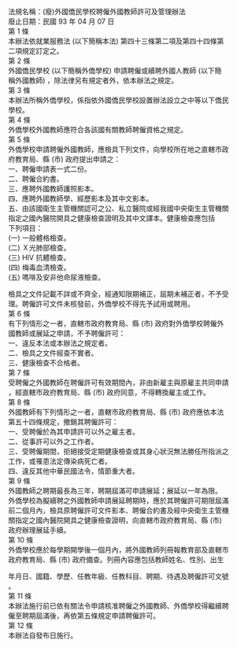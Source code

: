 法規名稱：(廢)外國僑民學校聘僱外國教師許可及管理辦法  
廢止日期：民國 93 年 04 月 07 日  
第 1 條  
本辦法依就業服務法 (以下簡稱本法) 第四十三條第二項及第四十四條第  
二項規定訂定之。  
第 2 條  
外國僑民學校 (以下簡稱外僑學校) 申請聘僱或續聘外國人教師 (以下簡  
稱外國教師) ，除法律另有規定者外，依本辦法之規定。  
第 3 條  
本辦法所稱外僑學校，係指依外國僑民學校設置辦法設立之中等以下僑民  
學校。  
第 4 條  
外僑學校外國教師應符合各該國有關教師聘僱資格之規定。  
第 5 條  
外僑學校申請聘僱外國教師，應檢具下列文件，向學校所在地之直轄市政  
府教育局、縣 (市) 政府提出申請之：  
一、聘僱申請表一式二份。  
二、聘僱合約書。  
三、應聘外國教師護照影本。  
四、應聘外國教師學、經歷影本及其中文影本。  
五、由該國衛生主管機關認可之公、私立醫院或經我國中央衛生主管機關  
指定之國內醫院開具之健康檢查證明及其中文譯本。健康檢查應包括  
下列項目：  
(一) 一般體格檢查。  
(二) Ｘ光肺部檢查。  
(三) HIV 抗體檢查。  
(四) 梅毒血清檢查。  
(五) 嗎啡及安非他命尿液檢查。  


檢具之文件記載不詳或不齊全，經通知限期補正，屆期未補正者，不予受  
理。聘僱許可文件未核發前，外僑學校不得先予試用或聘用。  
第 6 條  
有下列情形之一者，直轄市政府教育局、縣 (市) 政府對外僑學校聘僱外  
國教師或展延之申請，不予聘僱許可：  
一、違反本法或本辦法之規定者。  
二、檢具之文件經查不實者。  
三、健康檢查不合格者。  
第 7 條  
受聘僱之外國教師在聘僱許可有效期間內，非由新雇主與原雇主共同申請  
，經直轄市政府教育局、縣 (市) 政府同意，不得轉換雇主或工作。  
第 8 條  
外國教師有下列情形之一者，直轄市政府教育局、縣 (市) 政府應依本法  
第五十四條規定，撤銷其聘僱許可：  
一、受聘僱於為其申請許可以外之雇主者。  
二、從事許可以外之工作者。  
三、受聘僱期間，拒絕接受定期健康檢查或其身心狀況無法勝任所指派之  
工作，或罹患法定傳染病死亡者。  
四、違反其他中華民國法令，情節重大者。  
第 9 條  
外國教師之聘期最長為三年，聘期屆滿可申請展延；展延以一年為限。  
外僑學校為擬續聘之外國教師申請展延聘期時，應於其聘僱許可期限屆滿  
前二個月內，檢具原聘僱許可文件影本、聘僱合約書及經中央衛生主管機  
關指定之國內醫院開具之健康檢查證明，向直轄市政府教育局、縣 (市)  
政府辦理展延手續。  
第 10 條  
外僑學校應於每學期開學後一個月內，將外國教師列冊報教育部及直轄市  
政府教育局、縣 (市) 政府備查。列冊內容應包括教師姓名、性別、出生  


年月日、國籍、學歷、任教年級、任教科目、聘期、待遇及聘僱許可文號  
。  
第 11 條  
本辦法施行前已依有關法令申請核准聘僱之外國教師、外僑學校得繼續聘  
僱至聘期屆滿後，再依第五條規定申請聘僱許可。  
第 12 條  
本辦法自發布日施行。  



